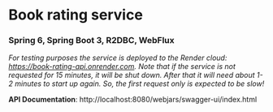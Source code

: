 # Book rating service

### Spring 6, Spring Boot 3, R2DBC, WebFlux

_For testing purposes the service is deployed to the Render cloud: https://book-rating-api.onrender.com. Note that if
the service is not requested for 15 minutes, it will be shut down. After that it will need about 1-2 minutes to start
up again. So, the first request only is expected to be slow!_

**API Documentation**: http://localhost:8080/webjars/swagger-ui/index.html
